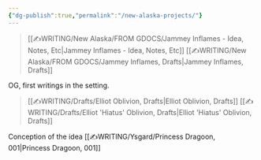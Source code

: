 ```yaml
---
{"dg-publish":true,"permalink":"/new-alaska-projects/"}
---
```



>[[✍WRITING/New Alaska/FROM GDOCS/Jammey Inflames - Idea, Notes, Etc\|Jammey Inflames - Idea, Notes, Etc]]
>[[✍WRITING/New Alaska/FROM GDOCS/Jammey Inflames, Drafts\|Jammey Inflames, Drafts]]

OG, first writings in the setting.
>[[✍WRITING/Drafts/Elliot Oblivion, Drafts\|Elliot Oblivion, Drafts]]
>[[✍WRITING/Drafts/Elliot 'Hiatus' Oblivion, Drafts\|Elliot 'Hiatus' Oblivion, Drafts]]

Conception of the idea
[[✍WRITING/Ysgard/Princess Dragoon, 001\|Princess Dragoon, 001]]
